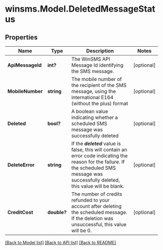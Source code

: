 # winsms.Model.DeletedMessageStatus
## Properties

Name | Type | Description | Notes
------------ | ------------- | ------------- | -------------
**ApiMessageId** | **int?** | The WinSMS API Message Id identifying the SMS message.  | [optional] 
**MobileNumber** | **string** | The mobile number of the recipient of the SMS message, using the international E164 (without the plus) format  | [optional] 
**Deleted** | **bool?** | A boolean value indicating whether a scheduled SMS message was successfully deleted  | [optional] 
**DeleteError** | **string** | If the ***deleted*** value is false, this will contain an error code indicating the reason for the failure. If the scheduled SMS message was successfully deleted, this value will be blank.  | [optional] 
**CreditCost** | **double?** | The number of credits refunded to your account after deleting the scheduled message.  If the deletion was unsuccessful, this value will be 0.  | [optional] 

[[Back to Model list]](../README.md#documentation-for-models) [[Back to API list]](../README.md#documentation-for-api-endpoints) [[Back to README]](../README.md)

